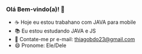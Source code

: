 ### Olá Bem-vindo(a)! 👋

- ☕ Hoje eu estou trabahano com JAVA para mobile 
- 📚 Eu estou estudando JAVA e JS
- 📧 Contate-me pr e-mail: thiagobdo23@gmail.com
- 😄 Pronome: Ele/Dele




